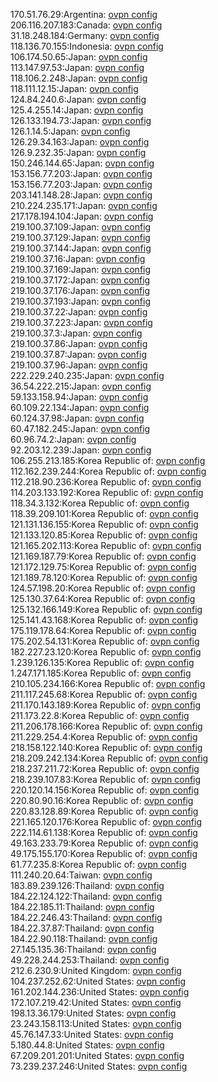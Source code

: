 170.51.76.29:Argentina: [ovpn config](vpn/170_51_76_29.ovpn)  
206.116.207.183:Canada: [ovpn config](vpn/206_116_207_183.ovpn)  
31.18.248.184:Germany: [ovpn config](vpn/31_18_248_184.ovpn)  
118.136.70.155:Indonesia: [ovpn config](vpn/118_136_70_155.ovpn)  
106.174.50.65:Japan: [ovpn config](vpn/106_174_50_65.ovpn)  
113.147.97.53:Japan: [ovpn config](vpn/113_147_97_53.ovpn)  
118.106.2.248:Japan: [ovpn config](vpn/118_106_2_248.ovpn)  
118.111.12.15:Japan: [ovpn config](vpn/118_111_12_15.ovpn)  
124.84.240.6:Japan: [ovpn config](vpn/124_84_240_6.ovpn)  
125.4.255.14:Japan: [ovpn config](vpn/125_4_255_14.ovpn)  
126.133.194.73:Japan: [ovpn config](vpn/126_133_194_73.ovpn)  
126.1.14.5:Japan: [ovpn config](vpn/126_1_14_5.ovpn)  
126.29.34.163:Japan: [ovpn config](vpn/126_29_34_163.ovpn)  
126.9.232.35:Japan: [ovpn config](vpn/126_9_232_35.ovpn)  
150.246.144.65:Japan: [ovpn config](vpn/150_246_144_65.ovpn)  
153.156.77.203:Japan: [ovpn config](vpn/153_156_77_203.ovpn)  
153.156.77.203:Japan: [ovpn config](vpn/153_156_77_203.ovpn)  
203.141.148.28:Japan: [ovpn config](vpn/203_141_148_28.ovpn)  
210.224.235.171:Japan: [ovpn config](vpn/210_224_235_171.ovpn)  
217.178.194.104:Japan: [ovpn config](vpn/217_178_194_104.ovpn)  
219.100.37.109:Japan: [ovpn config](vpn/219_100_37_109.ovpn)  
219.100.37.129:Japan: [ovpn config](vpn/219_100_37_129.ovpn)  
219.100.37.144:Japan: [ovpn config](vpn/219_100_37_144.ovpn)  
219.100.37.16:Japan: [ovpn config](vpn/219_100_37_16.ovpn)  
219.100.37.169:Japan: [ovpn config](vpn/219_100_37_169.ovpn)  
219.100.37.172:Japan: [ovpn config](vpn/219_100_37_172.ovpn)  
219.100.37.176:Japan: [ovpn config](vpn/219_100_37_176.ovpn)  
219.100.37.193:Japan: [ovpn config](vpn/219_100_37_193.ovpn)  
219.100.37.22:Japan: [ovpn config](vpn/219_100_37_22.ovpn)  
219.100.37.223:Japan: [ovpn config](vpn/219_100_37_223.ovpn)  
219.100.37.3:Japan: [ovpn config](vpn/219_100_37_3.ovpn)  
219.100.37.86:Japan: [ovpn config](vpn/219_100_37_86.ovpn)  
219.100.37.87:Japan: [ovpn config](vpn/219_100_37_87.ovpn)  
219.100.37.96:Japan: [ovpn config](vpn/219_100_37_96.ovpn)  
222.229.240.235:Japan: [ovpn config](vpn/222_229_240_235.ovpn)  
36.54.222.215:Japan: [ovpn config](vpn/36_54_222_215.ovpn)  
59.133.158.94:Japan: [ovpn config](vpn/59_133_158_94.ovpn)  
60.109.22.134:Japan: [ovpn config](vpn/60_109_22_134.ovpn)  
60.124.37.98:Japan: [ovpn config](vpn/60_124_37_98.ovpn)  
60.47.182.245:Japan: [ovpn config](vpn/60_47_182_245.ovpn)  
60.96.74.2:Japan: [ovpn config](vpn/60_96_74_2.ovpn)  
92.203.12.239:Japan: [ovpn config](vpn/92_203_12_239.ovpn)  
106.255.213.185:Korea Republic of: [ovpn config](vpn/106_255_213_185.ovpn)  
112.162.239.244:Korea Republic of: [ovpn config](vpn/112_162_239_244.ovpn)  
112.218.90.236:Korea Republic of: [ovpn config](vpn/112_218_90_236.ovpn)  
114.203.133.192:Korea Republic of: [ovpn config](vpn/114_203_133_192.ovpn)  
118.34.3.132:Korea Republic of: [ovpn config](vpn/118_34_3_132.ovpn)  
118.39.209.101:Korea Republic of: [ovpn config](vpn/118_39_209_101.ovpn)  
121.131.136.155:Korea Republic of: [ovpn config](vpn/121_131_136_155.ovpn)  
121.133.120.85:Korea Republic of: [ovpn config](vpn/121_133_120_85.ovpn)  
121.165.202.113:Korea Republic of: [ovpn config](vpn/121_165_202_113.ovpn)  
121.169.187.79:Korea Republic of: [ovpn config](vpn/121_169_187_79.ovpn)  
121.172.129.75:Korea Republic of: [ovpn config](vpn/121_172_129_75.ovpn)  
121.189.78.120:Korea Republic of: [ovpn config](vpn/121_189_78_120.ovpn)  
124.57.198.20:Korea Republic of: [ovpn config](vpn/124_57_198_20.ovpn)  
125.130.37.64:Korea Republic of: [ovpn config](vpn/125_130_37_64.ovpn)  
125.132.166.149:Korea Republic of: [ovpn config](vpn/125_132_166_149.ovpn)  
125.141.43.168:Korea Republic of: [ovpn config](vpn/125_141_43_168.ovpn)  
175.119.178.64:Korea Republic of: [ovpn config](vpn/175_119_178_64.ovpn)  
175.202.54.131:Korea Republic of: [ovpn config](vpn/175_202_54_131.ovpn)  
182.227.23.120:Korea Republic of: [ovpn config](vpn/182_227_23_120.ovpn)  
1.239.126.135:Korea Republic of: [ovpn config](vpn/1_239_126_135.ovpn)  
1.247.171.185:Korea Republic of: [ovpn config](vpn/1_247_171_185.ovpn)  
210.105.234.166:Korea Republic of: [ovpn config](vpn/210_105_234_166.ovpn)  
211.117.245.68:Korea Republic of: [ovpn config](vpn/211_117_245_68.ovpn)  
211.170.143.189:Korea Republic of: [ovpn config](vpn/211_170_143_189.ovpn)  
211.173.22.8:Korea Republic of: [ovpn config](vpn/211_173_22_8.ovpn)  
211.206.178.166:Korea Republic of: [ovpn config](vpn/211_206_178_166.ovpn)  
211.229.254.4:Korea Republic of: [ovpn config](vpn/211_229_254_4.ovpn)  
218.158.122.140:Korea Republic of: [ovpn config](vpn/218_158_122_140.ovpn)  
218.209.242.134:Korea Republic of: [ovpn config](vpn/218_209_242_134.ovpn)  
218.237.211.72:Korea Republic of: [ovpn config](vpn/218_237_211_72.ovpn)  
218.239.107.83:Korea Republic of: [ovpn config](vpn/218_239_107_83.ovpn)  
220.120.14.156:Korea Republic of: [ovpn config](vpn/220_120_14_156.ovpn)  
220.80.90.16:Korea Republic of: [ovpn config](vpn/220_80_90_16.ovpn)  
220.83.128.89:Korea Republic of: [ovpn config](vpn/220_83_128_89.ovpn)  
221.165.120.176:Korea Republic of: [ovpn config](vpn/221_165_120_176.ovpn)  
222.114.61.138:Korea Republic of: [ovpn config](vpn/222_114_61_138.ovpn)  
49.163.233.79:Korea Republic of: [ovpn config](vpn/49_163_233_79.ovpn)  
49.175.155.170:Korea Republic of: [ovpn config](vpn/49_175_155_170.ovpn)  
61.77.235.8:Korea Republic of: [ovpn config](vpn/61_77_235_8.ovpn)  
111.240.20.64:Taiwan: [ovpn config](vpn/111_240_20_64.ovpn)  
183.89.239.126:Thailand: [ovpn config](vpn/183_89_239_126.ovpn)  
184.22.124.122:Thailand: [ovpn config](vpn/184_22_124_122.ovpn)  
184.22.185.11:Thailand: [ovpn config](vpn/184_22_185_11.ovpn)  
184.22.246.43:Thailand: [ovpn config](vpn/184_22_246_43.ovpn)  
184.22.37.87:Thailand: [ovpn config](vpn/184_22_37_87.ovpn)  
184.22.90.118:Thailand: [ovpn config](vpn/184_22_90_118.ovpn)  
27.145.135.36:Thailand: [ovpn config](vpn/27_145_135_36.ovpn)  
49.228.244.253:Thailand: [ovpn config](vpn/49_228_244_253.ovpn)  
212.6.230.9:United Kingdom: [ovpn config](vpn/212_6_230_9.ovpn)  
104.237.252.62:United States: [ovpn config](vpn/104_237_252_62.ovpn)  
161.202.144.236:United States: [ovpn config](vpn/161_202_144_236.ovpn)  
172.107.219.42:United States: [ovpn config](vpn/172_107_219_42.ovpn)  
198.13.36.179:United States: [ovpn config](vpn/198_13_36_179.ovpn)  
23.243.158.113:United States: [ovpn config](vpn/23_243_158_113.ovpn)  
45.76.147.33:United States: [ovpn config](vpn/45_76_147_33.ovpn)  
5.180.44.8:United States: [ovpn config](vpn/5_180_44_8.ovpn)  
67.209.201.201:United States: [ovpn config](vpn/67_209_201_201.ovpn)  
73.239.237.246:United States: [ovpn config](vpn/73_239_237_246.ovpn)  
